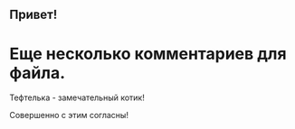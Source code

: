 ## Привет! 
# Еще несколько комментариев для файла.

Тефтелька - замечательный котик!

Совершенно с этим согласны!
